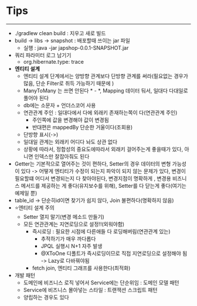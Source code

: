 # Tips

---

- ./gradlew clean build : 지우고 새로 빌드
- build -> libs -> snapshot : 배포할때 쓰이는 jar 파일
  - 실행 : java -jar japshop-0.0.1-SNAPSHOT.jar
- 쿼리 파라미터 로그 남기기
  - org.hibernate.type: trace
- **엔티티 설계**
  - 엔티티 설계 단계에서는 양방향 관계보다 단방향 관계를 써라(필요없는 경우가 많음, 단순 Filter로 취득 가능하기 때문에 )
  - ManyToMany 는 쓰면 안된다 * - *, Mapping 데이터 둬서, 일대다 다대일로 풀어야 된다
  - db에는 소문자 + 언더스코어 사용
  - 연관관계 주인 : 일대다에서 다에 외래키 존재하는쪽이 다(연관관계 주인)
    - 주인쪽에 값을 변경해야 값이 변경됨
    - 반대편은 mappedBy 단순한 거울이다(조회용)
  - 단방향 표시(->)
  - 일대일 관계는 외래키 어디다 놔도 상관 없다
  - 상황에 따라서, 정합성의 중요도에따라서 외래키 걸어주는게 좋을때가 있다, 아니면 인덱스만 잘잡아줘도 된다
- Getter는 기본적으로 열어주는 것이 편하다, Setter의 경우 데이터의 변형 가능성이 있다 -> 어떻게 엔티티가 수정이 되는지 파악이 되지 않는 문제가 있다, 변경이 필요할떄 어디서 변경되는지 다 찾아야된다, 변경지점이 명확하게 , 변경용 비즈니스 메서드를 제공하는 게 좋다(유지보수를 위해), Setter를 다 닫는게 좋다(여기는 예제일 뿐)
- table_id -> 단순히id이면 찾기가 쉽지 않다, Join 불편하다(명확하지 않음)
- ⭐엔티티 설계 주의
  - Setter 열지 말기(변경 메소드 만들기)
  - 모든 연관관계는 지연로딩으로 설정!!(외워야함)
    - 즉시로딩 : 필요한 시점에 다른애들 다 로딩해버림(연관관계 있는)
      - 추적하기가 매우 까다롭다
      - JPQL 실행시 N+1 자주 발생
      - @XToOne 디폴트가 즉시로딩이므로 직접 지연로딩으로 설정해야 됨 -> Lazy로 다바꿔야됨
    - fetch join, 엔티티 그래프를 사용한다(최적화)
- 개발 패턴
  - 도메인에 비즈니스 로직 넣어서 Service에는 단순위임 : 도메인 모델 패턴
  - Service에 비즈니스 몰아넣는 스타일 : 트랜잭션 스크립트 패턴
  - 양립하는 경우도 있다